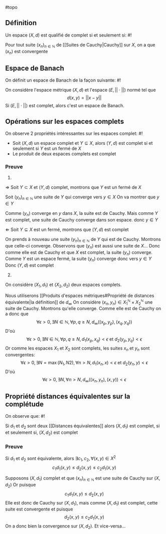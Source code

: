 #topo
## Définition
Un espace $(X,d)$ est qualifié de complet si et seulement si: #!

Pour tout suite $(x_n)_{n \in \mathbb N}$ de [[Suites de Cauchy|Cauchy]] sur $X$, on a que $(x_n)$ est convergente
<!--ID: 1729504820698-->



## Espace de Banach
On définit un espace de Banach de la façon suivante: #!

On considère l'espace métrique $(X, d)$ et l'espace $(E, ||\cdot||)$ normé tel que
$$d(x,y) = ||x-y||$$
Si $(E, ||\cdot||)$ est complet, alors c'est un espace de Banach.
<!--ID: 1729504820702-->




## Opérations sur les espaces complets
On observe 2 propriétés intéressantes sur les espaces complet: #!

- Soit $(X,d)$ un espace complet et $Y \subseteq X$, alors $(Y, d)$ est complet si et seulement si $Y$ est un fermé de $X$
- Le produit de deux espaces complets est complet
<!--ID: 1729504820704-->



### Preuve
1)
$\Rightarrow$ Soit $Y \subset X$ et $(Y,d)$ complet, montrons que $Y$ est un fermé de $X$

Soit $(y_n)_{n \in \mathbb N}$ une suite de $Y$ qui converge vers $y \in X$
On va montrer que $y \in Y$

Comme $(y_n)$ converge en $y$ dans $X$, la suite est de Cauchy. Mais comme $Y$ est complet, une suite de Cauchy converge dans son espace. donc $y \in Y$

$\Leftarrow$ Soit $Y \subseteq X$ est un fermé, montrons que $(Y, d)$ est complet

On prends à nouveau une suite $(y_n)_{n \in \mathbb N}$ de $Y$ qui est de Cauchy. Montrons que celle-ci converge.
Observons que $(y_n)$ est aussi une suite de $X$... Donc comme elle est de Cauchy et que $X$ est complet, la suite $(y_n)$ converge. Comme $Y$ est un espace fermé, la suite $(y_n)$ converge donc vers $y \in Y$
Donc $(Y, d)$ est complet

2)
On considère $(X_1, d_1)$ et $(X_2, d_2)$ deux espaces complets.

Nous utiliserons [[Produits d'espaces métriques#Propriété de distances équivalente|la définition]] de $d_\infty$
On considère $(x_n, y_n) \in X_1^\mathbb N \times X_2^\mathbb N$ une suite de Cauchy. Montrons qu'elle converge.
Comme elle est de Cauchy on a donc que
$$\forall \epsilon > 0, \exists N \in \mathbb N, \forall p, q \geq N, d_\infty((x_p, y_p), (x_q, y_q))$$
D'où
$$\forall \epsilon > 0, \exists N \in \mathbb N, \forall p, q \geq N, d_1(x_p, x_q) < \epsilon \text{ et } d_2(y_p,y_q) < \epsilon$$Or comme les espaces $X_1$ et $X_2$ sont complets, les suites $x_n$ et $y_n$ sont convergentes:
$$\forall \epsilon > 0, \exists N = \max(N_1, N2), \forall n > N, d_1(x_n, x) < \epsilon \text{ et } d_2(y_n, y) < \epsilon$$
D'où
$$\forall \epsilon > 0, \exists N, \forall n > N, d_\infty((x_n,y_n), (x,y)) < \epsilon$$
$$\tag*{$\blacksquare$}$$

## Propriété distances équivalentes sur la complétude
On observe que: #!

Si $d_1$ et $d_2$ sont deux [[Distances équivalentes]] alors $(X, d_1)$ est complet, si et seulement si, $(X, d_2)$ est complet
<!--ID: 1729504820707-->



### Preuve

Si $d_1$ et $d_2$ sont équivalente, alors $\exists c_1, c_2, \forall(x,y) \in X^2$
$$c_1d_1(x,y) \leq d_2(x,y) \leq c_2d_1(x,y)$$

Supposons $(X, d_1)$ complet et que $(x_n)_{n \in \mathbb N}$ est une suite de Cauchy sur $(X, d_2)$
Or puisque
$$c_1d_1(x,y) \leq d_2(x,y)$$
Elle est donc de Cauchy sur $(X, d_1)$, mais comme $(X, d_1)$ est complet, cette suite est convergente et puisque
$$d_2(x,y) \leq c_2d_1(x,y)$$
On a donc bien la convergence sur $(X, d_2)$.
Et vice-versa...
$$\tag*{$\blacksquare$}$$